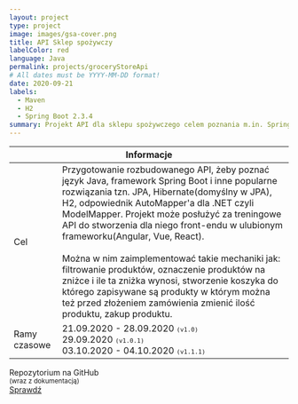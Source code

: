 ```yaml
---
layout: project
type: project
image: images/gsa-cover.png
title: API Sklep spożywczy
labelColor: red
language: Java
permalink: projects/groceryStoreApi
# All dates must be YYYY-MM-DD format!
date: 2020-09-21
labels:
  - Maven
  - H2
  - Spring Boot 2.3.4
summary: Projekt API dla sklepu spożywczego celem poznania m.in. Spring Boot, JPA, Hibernate oraz języka Java (JDK14). 
---
```


<table class="ui celled striped tablet stackable table">
  <thead>
    <tr><th colspan="3">
      Informacje
    </th>
  </tr></thead>
  <tbody>
    <tr>
      <td>
        <i class="info circle icon"></i> Cel
      </td>
      <td class="justify-text font-balooChettan2">Przygotowanie rozbudowanego API, żeby poznać język Java, framework Spring Boot i inne popularne rozwiązania tzn. JPA, Hibernate(domyślny w JPA), H2, odpowiednik AutoMapper'a dla .NET czyli ModelMapper. Projekt może posłużyć za treningowe API do stworzenia dla niego front-endu w ulubionym frameworku(Angular, Vue, React). <br/><br/>Można w nim zaimplementować takie mechaniki jak: filtrowanie produktów, oznaczenie produktów na zniżce i ile ta zniżka wynosi, stworzenie koszyka do którego zapisywane są produkty w którym można też przed złożeniem zamówienia zmienić ilość produktu, zakup produktu.</td>
    </tr>
    <tr>
      <td class="collapsing">
        <i class="clock icon"></i> Ramy czasowe
      </td>
      <td class="font-balooChettan2">
      21.09.2020 - 28.09.2020 <small><kbd>(v1.0)</kbd></small><br/>
      29.09.2020 <small><kbd>(v1.0.1)</kbd></small><br/>
      03.10.2020 - 04.10.2020 <small><kbd>(v1.1.1)</kbd></small>
      </td>
    </tr>
  </tbody>
</table>

<div class="ui placeholder segment">
  <div class="ui icon header font-balooChettan2">
    <i class="github icon"></i>
    Repozytorium na GitHub <br/><small>(wraz z dokumentacją)</small>
  </div>
  <a href="https://github.com/trolit/grocery-store-themed-API" target="_blank" style="margin-top: 2%;">
    <div class="ui animated java button" onclick="this.blur();" tabindex="0">
      <div class="visible content font-balooChettan2">Sprawdź</div>
      <div class="hidden content">
        <i class="right arrow icon"></i>
      </div>
    </div>
  </a>
</div>